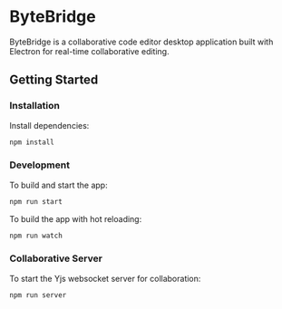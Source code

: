 # ByteBridge

ByteBridge is a collaborative code editor desktop application built with Electron for real-time collaborative editing.

## Getting Started

### Installation

Install dependencies:

```sh
npm install
```

### Development

To build and start the app:

```sh
npm run start
```

To build the app with hot reloading:

```sh
npm run watch
```

### Collaborative Server

To start the Yjs websocket server for collaboration:

```sh
npm run server
```
